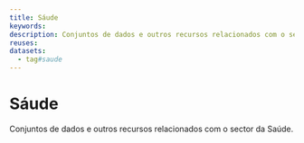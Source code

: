```yaml
---
title: Sáude
keywords:
description: Conjuntos de dados e outros recursos relacionados com o sector da Saúde.
reuses:
datasets:
  - tag#saude
---
```

# Sáude

Conjuntos de dados e outros recursos relacionados com o sector da Saúde.


